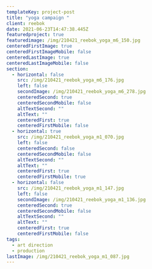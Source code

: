 ```yaml
---
templateKey: project-post
title: "yoga campaign "
client: reebok
date: 2021-06-23T14:47:38.445Z
featuredproject: true
featuredimage: /img/210421_reebok_yoga_m6_150.jpg
centeredFirstImage: true
centeredFirstImageMobile: false
centeredLastImage: true
centeredLastImageMobile: false
section:
  - horizontal: false
    src: /img/210421_reebok_yoga_m6_176.jpg
    left: false
    secondImage: /img/210421_reebok_yoga_m6_278.jpg
    centeredSecond: true
    centeredSecondMobile: false
    altTextSecond: ""
    altText: ""
    centeredFirst: true
    centeredFirstMobile: false
  - horizontal: true
    src: /img/210421_reebok_yoga_m1_070.jpg
    left: false
    centeredSecond: false
    centeredSecondMobile: false
    altTextSecond: ""
    altText: ""
    centeredFirst: true
    centeredFirstMobile: true
  - horizontal: false
    src: /img/210421_reebok_yoga_m1_147.jpg
    left: false
    secondImage: /img/210421_reebok_yoga_m1_136.jpg
    centeredSecond: true
    centeredSecondMobile: false
    altTextSecond: ""
    altText: ""
    centeredFirst: true
    centeredFirstMobile: false
tags:
  - art direction
  - production
lastImage: /img/210421_reebok_yoga_m1_087.jpg
---
```

